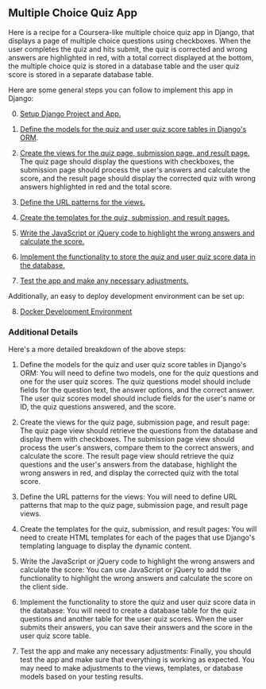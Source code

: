 ## Multiple Choice Quiz App

Here is a recipe for a Coursera-like multiple choice quiz app in Django,
that displays a page of multiple choice questions using checkboxes.
When the user completes the quiz and hits submit, 
the quiz is corrected and wrong answers are highlighted in red,
with a total correct displayed at the bottom,
the multiple choice quiz is stored in a database table
and the user quiz score is stored in a separate database table. 

Here are some general steps you can follow to implement this app in Django:

0. [Setup Django Project and App.](https://github.com/jonfernq/Flashcard-Data/blob/main/DjangoFashcardApp/SetupDjangoProjectApp.md)

1. [Define the models for the quiz and user quiz score tables in Django's ORM](https://github.com/jonfernq/Flashcard-Data/blob/main/DjangoFashcardApp/Models.md).

2. [Create the views for the quiz page, submission page, and result page.](https://github.com/jonfernq/Flashcard-Data/blob/main/DjangoFashcardApp/Views.md) The quiz page should display the questions with checkboxes, the submission page should process the user's answers and calculate the score, and the result page should display the corrected quiz with wrong answers highlighted in red and the total score.

3. [Define the URL patterns for the views.](https://github.com/jonfernq/Flashcard-Data/blob/main/DjangoFashcardApp/URLPatterns.md)

4. [Create the templates for the quiz, submission, and result pages.](https://github.com/jonfernq/Flashcard-Data/blob/main/DjangoFashcardApp/Templates.md)

5. [Write the JavaScript or jQuery code to highlight the wrong answers and calculate the score.](https://github.com/jonfernq/Flashcard-Data/blob/main/DjangoFashcardApp/JavaScript.md)

6. [Implement the functionality to store the quiz and user quiz score data in the database.](https://github.com/jonfernq/Flashcard-Data/blob/main/DjangoFashcardApp/StoreData.md)

7. [Test the app and make any necessary adjustments.](https://github.com/jonfernq/Flashcard-Data/blob/main/DjangoFashcardApp/TestApp.md)

Additionally, an easy to deploy development environment can be set up:

8. [Docker Development Environment](https://github.com/jonfernq/Flashcard-Data/blob/main/DjangoFashcardApp/DockerDevEnvironment.md)

### Additional Details 

Here's a more detailed breakdown of the above steps:

1. Define the models for the quiz and user quiz score tables in Django's ORM:
You will need to define two models, one for the quiz questions and one for the user quiz scores. The quiz questions model should include fields for the question text, the answer options, and the correct answer. The user quiz scores model should include fields for the user's name or ID, the quiz questions answered, and the score.

2. Create the views for the quiz page, submission page, and result page:
The quiz page view should retrieve the questions from the database and display them with checkboxes. The submission page view should process the user's answers, compare them to the correct answers, and calculate the score. The result page view should retrieve the quiz questions and the user's answers from the database, highlight the wrong answers in red, and display the corrected quiz with the total score.

3. Define the URL patterns for the views:
You will need to define URL patterns that map to the quiz page, submission page, and result page views.

4. Create the templates for the quiz, submission, and result pages:
You will need to create HTML templates for each of the pages that use Django's templating language to display the dynamic content.

5. Write the JavaScript or jQuery code to highlight the wrong answers and calculate the score:
You can use JavaScript or jQuery to add the functionality to highlight the wrong answers and calculate the score on the client side.

6. Implement the functionality to store the quiz and user quiz score data in the database:
You will need to create a database table for the quiz questions and another table for the user quiz scores. When the user submits their answers, you can save their answers and the score in the user quiz score table.

7. Test the app and make any necessary adjustments:
Finally, you should test the app and make sure that everything is working as expected. You may need to make adjustments to the views, templates, or database models based on your testing results.

